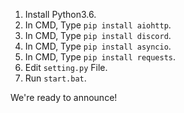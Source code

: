 1. Install Python3.6.
2. In CMD, Type `pip install aiohttp`.
3. In CMD, Type `pip install discord`.
4. In CMD, Type `pip install asyncio`.
5. In CMD, Type `pip install requests`.
6. Edit `setting.py` File.
7. Run `start.bat`.

We're ready to announce!
